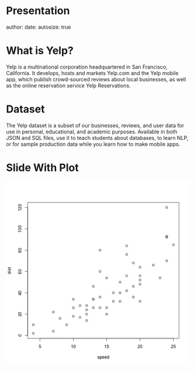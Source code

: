 Presentation
========================================================
author: 
date: 
autosize: true

What is Yelp?
========================================================


Yelp is a multinational corporation headquartered in San Francisco, California. It develops, hosts and markets Yelp.com and the Yelp mobile app, which publish crowd-sourced reviews about local businesses, as well as the online reservation service Yelp Reservations. 


Dataset
========================================================

The Yelp dataset is a subset of our businesses, reviews, and user data for use in personal, educational, and academic purposes. Available in both JSON and SQL files, use it to teach students about databases, to learn NLP, or for sample production data while you learn how to make mobile apps.

Slide With Plot
========================================================

![plot of chunk unnamed-chunk-1](Presentation-figure/unnamed-chunk-1-1.png)
